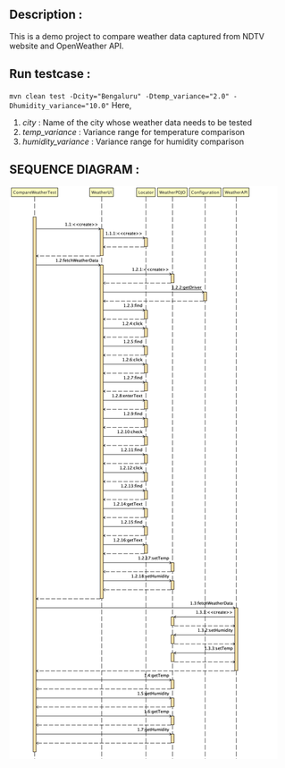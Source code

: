 ## Description :
This is a demo project to compare weather data captured from NDTV website and OpenWeather API.

## Run testcase :
`mvn clean test -Dcity="Bengaluru" -Dtemp_variance="2.0" -Dhumidity_variance="10.0"`
Here,
1. *city* : Name of the city whose weather data needs to be tested
1. *temp_variance* : Variance range for temperature comparison
1. *humidity_variance* : Variance range for humidity comparison

## SEQUENCE DIAGRAM :

![Sequence Diagram](seq_diag.png?raw=true "Sequence_Diagram")
